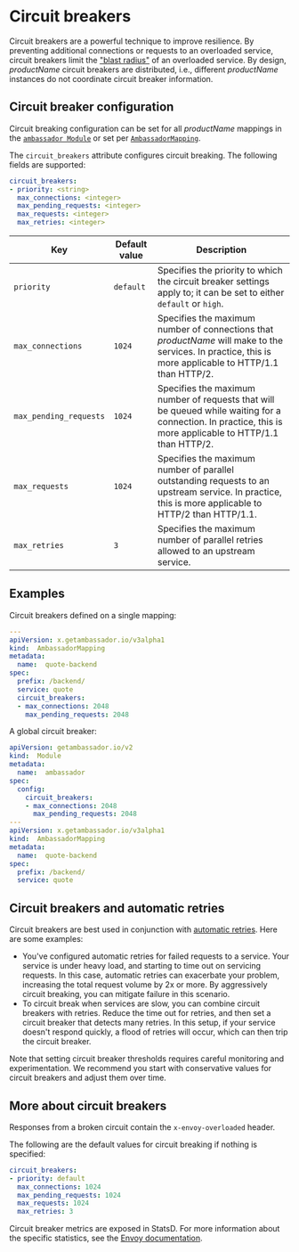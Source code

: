 # Circuit breakers

Circuit breakers are a powerful technique to improve resilience. By preventing additional connections or requests to an overloaded service, circuit breakers limit the ["blast radius"](https://www.ibm.com/garage/method/practices/manage/practice_limited_blast_radius/) of an overloaded service. By design, $productName$ circuit breakers are distributed, i.e., different $productName$ instances do not coordinate circuit breaker information.

## Circuit breaker configuration

Circuit breaking configuration can be set for all $productName$ mappings in the [`ambassador Module`](../../running/ambassador) or set per [`AmbassadorMapping`](../mappings#configuring-ambassadormappings).

The `circuit_breakers` attribute configures circuit breaking. The following fields are supported:

```yaml
circuit_breakers:
- priority: <string>
  max_connections: <integer>
  max_pending_requests: <integer>
  max_requests: <integer>
  max_retries: <integer>
```

|Key|Default value|Description|
|---|---|---|
|`priority`|`default`|Specifies the priority to which the circuit breaker settings apply to; it can be set to either `default` or `high`.|
|`max_connections`|`1024`|Specifies the maximum number of connections that $productName$ will make to the services. In practice, this is more applicable to HTTP/1.1 than HTTP/2.|
|`max_pending_requests`|`1024`|Specifies the maximum number of requests that will be queued while waiting for a connection. In practice, this is more applicable to HTTP/1.1 than HTTP/2.|
|`max_requests`|`1024`|Specifies the maximum number of parallel outstanding requests to an upstream service. In practice, this is more applicable to HTTP/2 than HTTP/1.1.|
|`max_retries`|`3`|Specifies the maximum number of parallel retries allowed to an upstream service.|

## Examples

Circuit breakers defined on a single mapping:

```yaml
---
apiVersion: x.getambassador.io/v3alpha1
kind:  AmbassadorMapping
metadata:
  name:  quote-backend
spec:
  prefix: /backend/
  service: quote
  circuit_breakers:
  - max_connections: 2048
    max_pending_requests: 2048
```

A global circuit breaker:

```yaml
apiVersion: getambassador.io/v2
kind:  Module
metadata:
  name:  ambassador
spec:
  config:
    circuit_breakers:
    - max_connections: 2048
      max_pending_requests: 2048
---
apiVersion: x.getambassador.io/v3alpha1
kind:  AmbassadorMapping
metadata:
  name:  quote-backend
spec:
  prefix: /backend/
  service: quote
```

## Circuit breakers and automatic retries

Circuit breakers are best used in conjunction with [automatic retries](../retries). Here are some examples:

* You've configured automatic retries for failed requests to a service. Your service is under heavy load, and starting to time out on servicing requests. In this case, automatic retries can exacerbate your problem, increasing the total request volume by 2x or more. By aggressively circuit breaking, you can mitigate failure in this scenario.
* To circuit break when services are slow, you can combine circuit breakers with retries. Reduce the time out for retries, and then set a circuit breaker that detects many retries. In this setup, if your service doesn't respond quickly, a flood of retries will occur, which can then trip the circuit breaker.

Note that setting circuit breaker thresholds requires careful monitoring and experimentation. We recommend you start with conservative values for circuit breakers and adjust them over time.

## More about circuit breakers

Responses from a broken circuit contain the `x-envoy-overloaded` header.

The following are the default values for circuit breaking if nothing is specified:

```yaml
circuit_breakers:
- priority: default
  max_connections: 1024
  max_pending_requests: 1024
  max_requests: 1024
  max_retries: 3
```

Circuit breaker metrics are exposed in StatsD. For more information about the specific statistics, see the [Envoy documentation](https://www.envoyproxy.io/docs/envoy/latest/intro/arch_overview/upstream/circuit_breaking.html).
